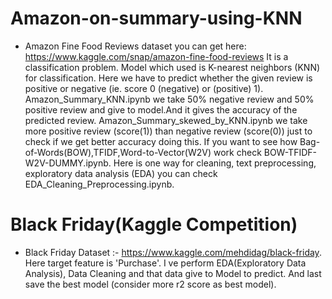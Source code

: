 # Amazon-on-summary-using-KNN
* Amazon Fine Food Reviews dataset you can get here: https://www.kaggle.com/snap/amazon-fine-food-reviews It is a classification problem. Model which used is K-nearest neighbors (KNN) for classification. Here we have to predict whether the given review is positive or negative (ie. score 0 (negative) or (positive) 1). Amazon_Summary_KNN.ipynb we take 50% negative review and 50% positive review and give to model.And it gives the accuracy of the predicted review. Amazon_Summary_skewed_by_KNN.ipynb we take more positive review (score(1)) than negative review (score(0)) just to check if we get better accuracy doing this. If you want to see how Bag-of-Words(BOW),TFIDF,Word-to-Vector(W2V) work check BOW-TFIDF-W2V-DUMMY.ipynb. Here is one way for cleaning, text preprocessing, exploratory data analysis (EDA) you can check EDA_Cleaning_Preprocessing.ipynb.

# Black Friday(Kaggle Competition) 
* Black Friday Dataset :- https://www.kaggle.com/mehdidag/black-friday. Here target feature is 'Purchase'. I ve perform EDA(Exploratory Data Analysis), Data Cleaning and that data give to Model to predict. And last save the best model (consider more r2 score as best model).

